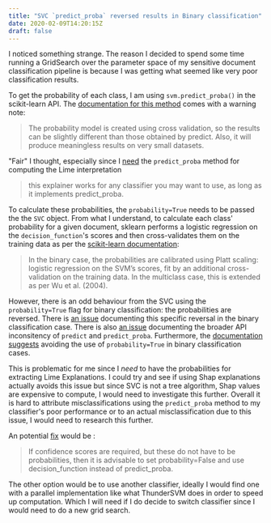 ```yaml
---
title: "SVC `predict_proba` reversed results in Binary classification"
date: 2020-02-09T14:20:15Z
draft: false
---
```


I noticed something strange. The reason I decided to spend some time running a GridSearch over the parameter space of my sensitive document classification pipeline is because I was getting what seemed like very poor classification results.

To get the probability of each class, I am using `svm.predict_proba()` in the scikit-learn API. The [documentation for this method](https://scikit-learn.org/stable/modules/generated/sklearn.svm.SVC.html#sklearn.svm.SVC.predict_proba) comes with a warning note:

> The probability model is created using cross validation, so the results can be slightly different than those obtained by predict. Also, it will produce meaningless results on very small datasets.

"Fair" I thought, especially since I [need](https%3A%2F%2Fmarcotcr.github.io%2Flime%2Ftutorials%2FLime%20-%20basic%20usage%252C%20two%20class%20case.html) the `predict_proba` method for computing the Lime interpretation

> this explainer works for any classifier you may want to use, as long as it implements predict_proba.

To calculate these probabilities, the `probability=True` needs to be passed the the `SVC` object. From what I understand, to calculate each class' probability for a given document, sklearn performs a logistic regression on the `decision_function`'s scores and then cross-validates them on the training data as per the [scikit-learn documentation](https://scikit-learn.org/stable/modules/svm.html#scores-and-probabilities):

> In the binary case, the probabilities are calibrated using Platt scaling: logistic regression on the SVM’s scores, fit by an additional cross-validation on the training data. In the multiclass case, this is extended as per Wu et al. (2004).

However, there is an odd behaviour from the SVC using the `probability=True` flag for binary classification: the probabilities are reversed. There is [an issue](https://github.com/scikit-learn/scikit-learn/issues/13662) documenting this specific reversal in the binary classification case. There is also [an issue](https://github.com/scikit-learn/scikit-learn/issues/13211) documenting the broader API inconsitency of `predict` and `predict_proba`. Furthermore, the [documentation suggests](https://scikit-learn.org/stable/modules/svm.html#scores-and-probabilities) avoiding the use of `probability=True` in binary classification cases.

This is problematic for me since I _need_ to have the probabilities for extracting Lime Explanations. I could try and see if using Shap explanations actually avoids this issue but since SVC is not a tree algorithm, Shap values are expensive to compute, I would need to investigate this further. Overall it is hard to attribute misclassifications using the `predict_proba` method to my classifier's poor performance or to an actual misclassification due to this issue, I would need to research this further.

An potential [fix](https://scikit-learn.org/stable/modules/svm.html#scores-and-probabilities) would be :

> If confidence scores are required, but these do not have to be probabilities, then it is advisable to set probability=False and use decision_function instead of predict_proba.

The other option would be to use another classifier, ideally I would find one with a parallel implementation like what ThunderSVM does in order to speed up computation. Which I will need if I do decide to switch classifier since I would need to do a new grid search.
